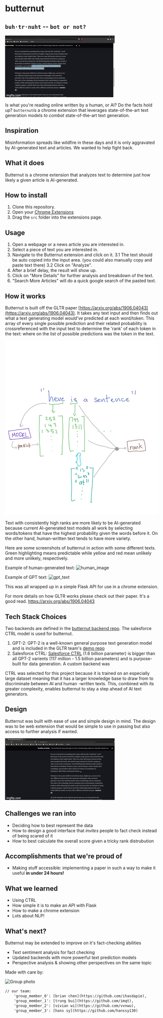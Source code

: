 # butternut 
## `buh·tr·nuht` -- `bot or not?`
![demo gif](./content/4tb888.gif)

Is what you're reading online written by a human, or AI? Do the facts hold up? `butternut`is a chrome extension that leverages state-of-the-art text generation models *to combat* state-of-the-art text generation. 


## Inspiration
Misinformation spreads like wildfire in these days and it is only aggravated by AI-generated text and articles. We wanted to help fight back.

## What it does
Butternut is a chrome extension that analyzes text to determine just how likely a given article is AI-generated.

## How to install
1. Clone this repository.
2. Open your [Chrome Extensions](chrome://extensions)
3. Drag the `src` folder into the extensions page.


## Usage
1. Open a webpage or a news article you are interested in.
2. Select a piece of text you are interested in.
3. Navigate to the Butternut extension and click on it.
    3.1 The text should be auto copied into the input area. 
        (you could also manually copy and paste text there)
    3.2 Click on "Analyze".
4. After a brief delay, the result will show up.
5. Click on "More Details" for further analysis and breakdown of the text.
6. "Search More Articles" will do a quick google search of the pasted text.


## How it works
Butternut is built off the GLTR paper [https://arxiv.org/abs/1906.04043](https://arxiv.org/abs/1906.04043). It takes any text input and then finds out what a text generating model *would've* predicted at each word/token. This array of every single possible prediction and their related probability is crossreferenced with the input text to determine the 'rank' of each token in the text: where on the list of possible predictions was the token in the text.

![backend_overview](content/butternut_backend_diagram.png)

Text with consistently high ranks are more likely to be AI-generated because current AI-generated text models all work by selecting words/tokens that have the highest probability given the words before it. On the other hand, human-written text tends to have more variety.

Here are some screenshots of butternut in action with some different texts. Green highlighting means predictable while yellow and red mean unlikely and more unlikely, respectively.


Example of human-generated text:
![human_image](https://cdn.discordapp.com/attachments/795154570442833931/797931974064865300/unknown.png)


Example of GPT text:
![gpt_text](https://cdn.discordapp.com/attachments/795154570442833931/797931307958534185/unknown.png)

This was all wrapped up in a simple Flask API for use in a chrome extension.


For more details on how GLTR works please check out their paper. It's a good read. https://arxiv.org/abs/1906.04043

## Tech Stack Choices
Two backends are defined in the [butternut backend repo](https://github.com/btrnt/butternut_backend). The salesforce CTRL model is used for butternut.


1. GPT-2: GPT-2 is a well-known general purpose text generation model and is included in the GLTR team's [demo repo](https://github.com/HendrikStrobelt/detecting-fake-text)
2. Salesforce CTRL: [Salesforce CTRL](https://github.com/salesforce/ctrl) (1.6 billion parameter) is bigger than all GPT-2 varients (117 million - 1.5 billion parameters) and is purpose-built for data generation. A custom backend was 

CTRL was selected for this project because it is trained on an especially large dataset meaning that it has a larger knowledge base to draw from to discriminate between AI and human -written texts. This, combined with its greater complexity, enables butternut to stay a step ahead of AI text generators.

## Design

Butternut was built with ease of use and simple design in mind. The design was to be web extension that would be simple to use in passing but also access to further analysis if wanted.

![demo gif](./content/4tb8vj.gif)


## Challenges we ran into
- Deciding how to best represent the data
- How to design a good interface that *invites* people to fact check instead of being scared of it
- How to best calculate the overall score given a tricky rank distrubution

## Accomplishments that we're proud of
- Making stuff accessible: implementing a paper in such a way to make it useful **in under 24 hours!**

## What we learned 
- Using CTRL
- How simple it is to make an API with Flask
- How to make a chrome extension
- Lots about NLP!

## What's next?
Butternut may be extended to improve on it's fact-checking abilities
- Text sentiment analysis for fact checking
- Updated backends with more powerful text prediction models
- Perspective analysis & showing other perspectives on the same topic




Made with care by:

![Group photo](https://cdn.discordapp.com/attachments/795154570442833931/797730842234978324/unknown.png)


```json5
// our team: 
    'group_member_0': [brian chen](https://github.com/ihasdapie),
    'group_member_1': [trung bui](https://github.com/imqt),
    'group_member_2': [vivian wi](https://github.com/vvnwu),
    'group_member_3': [hans sy](https://github.com/hanssy130)
```




